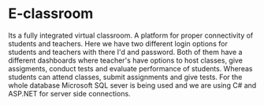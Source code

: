 # E-classroom
Its a fully integrated virtual classroom.
A platform for proper connectivity of students and teachers.
Here we have two different login options for students and teachers with there I'd and password.
Both of them have a different dashboards where teacher's have options to host classes, give assigments, conduct tests and evaluate performance of students.
Whereas students can attend classes, submit assignments and give tests. For the whole database Microsoft SQL sever is being used and we are using C# and ASP.NET for server side connections.
